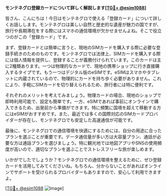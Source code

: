**モンテネグロ登録カードについて詳しく解説します[[TG💪+ @esim1088](https://t.me/s/esim1088)]**

皆さん、こんにちは！今日はモンテネグロで使える「登録カード」について詳しくお話しします。モンテネグロは美しい自然と歴史的な遺産が魅力の国ですが、旅行や長期滞在をする際にはスマホの通信環境が欠かせませんよね。そこで役立つのがこの「登録カード」です。

まず、登録カードとは簡単に言うと、現地のSIMカードを購入する際に必要な登録手続きのためのものです。モンテネグロでは法律上、SIMカードを購入する際には個人情報を提供し、登録することが義務付けられています。このカードは主に2種類あります。一つは物理的なカードで、現地の携帯ショップに行き直接購入するタイプです。もう一つはデジタル版のeSIMです。eSIMはスマホやタブレットに内蔵されているので、物理的にカードを持ち歩く必要がありません。これにより、手軽にSIMカードを切り替えられるため、旅行者には特に便利です。

それぞれのメリットを考えてみましょう。物理カードの場合、現地のショップで即時利用可能で、設定も簡単です。一方、eSIMであれば事前にオンラインで購入できるため、出発前から準備ができます。特に頻繁に国境を超えて移動する方にはeSIMがおすすめです。また、最近では多くの国際対応のSIMカードプロバイダーが存在し、モンテネグロでも安定した高速通信が可能です。

最後に、モンテネグロでの通信環境を快適にするためには、自分の用途に合ったプランを選ぶことが重要です。データ通信量が多い方は大容量プラン、通話が必要な方は通話プランを選びましょう。特に観光地では地図アプリやSNSの使用頻度が高いので、適切なプランを選ぶことでストレスフリーな旅が楽しめます。

いかがでしたでしょうか？モンテネグロでの通信環境を整えるために、ぜひ登録カードを活用してみてくださいね。もちろん、分からないことがあればオンラインでサポートを受けられるプロバイダーもありますので、安心して利用できますよ。

[[TG💪+ @esim1088](https://t.me/s/esim1088) ![Image](https://i.postimg.cc/Y0z9fWf4/image.png)]